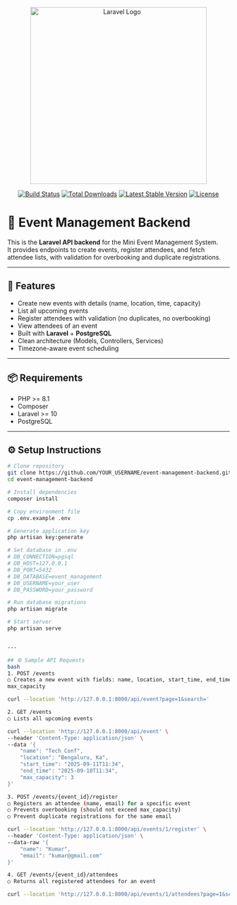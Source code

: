 <p align="center">
  <a href="https://laravel.com" target="_blank">
    <img src="https://raw.githubusercontent.com/laravel/art/master/logo-lockup/5%20SVG/2%20CMYK/1%20Full%20Color/laravel-logolockup-cmyk-red.svg" width="400" alt="Laravel Logo">
  </a>
</p>

<p align="center">
  <a href="https://github.com/laravel/framework/actions"><img src="https://github.com/laravel/framework/workflows/tests/badge.svg" alt="Build Status"></a>
  <a href="https://packagist.org/packages/laravel/framework"><img src="https://img.shields.io/packagist/dt/laravel/framework" alt="Total Downloads"></a>
  <a href="https://packagist.org/packages/laravel/framework"><img src="https://img.shields.io/packagist/v/laravel/framework" alt="Latest Stable Version"></a>
  <a href="https://packagist.org/packages/laravel/framework"><img src="https://img.shields.io/packagist/l/laravel/framework" alt="License"></a>
</p>

# 🎉 Event Management Backend

This is the **Laravel API backend** for the Mini Event Management System.  
It provides endpoints to create events, register attendees, and fetch attendee lists, with validation for overbooking and duplicate registrations.

---

## 🚀 Features
- Create new events with details (name, location, time, capacity)  
- List all upcoming events  
- Register attendees with validation (no duplicates, no overbooking)  
- View attendees of an event  
- Built with **Laravel** + **PostgreSQL**  
- Clean architecture (Models, Controllers, Services)  
- Timezone-aware event scheduling

---

## 📦 Requirements
- PHP >= 8.1  
- Composer  
- Laravel >= 10  
- PostgreSQL

---

## ⚙️ Setup Instructions

```bash
# Clone repository
git clone https://github.com/YOUR_USERNAME/event-management-backend.git
cd event-management-backend

# Install dependencies
composer install

# Copy environment file
cp .env.example .env

# Generate application key
php artisan key:generate

# Set database in .env
# DB_CONNECTION=pgsql
# DB_HOST=127.0.0.1
# DB_PORT=5432
# DB_DATABASE=event_management
# DB_USERNAME=your_user
# DB_PASSWORD=your_password

# Run database migrations
php artisan migrate

# Start server
php artisan serve


---

## ⚙️ Sample API Requests
bash
1. POST /events
○ Creates a new event with fields: name, location, start_time, end_time,
max_capacity

curl --location 'http://127.0.0.1:8000/api/event?page=1&search='

2. GET /events
○ Lists all upcoming events

curl --location 'http://127.0.0.1:8000/api/event' \
--header 'Content-Type: application/json' \
--data '{
    "name": "Tech Conf",
    "location": "Bengaluru, Ka",
    "start_time": "2025-09-11T11:34",
    "end_time": "2025-09-10T11:34",
    "max_capacity": 3
}'

3. POST /events/{event_id}/register
○ Registers an attendee (name, email) for a specific event
○ Prevents overbooking (should not exceed max_capacity)
○ Prevent duplicate registrations for the same email

curl --location 'http://127.0.0.1:8000/api/events/1/register' \
--header 'Content-Type: application/json' \
--data-raw '{
    "name": "Kumar",
    "email": "kumar@gmail.com"
}'

4. GET /events/{event_id}/attendees
○ Returns all registered attendees for an event

curl --location 'http://127.0.0.1:8000/api/events/1/attendees?page=1&search='
